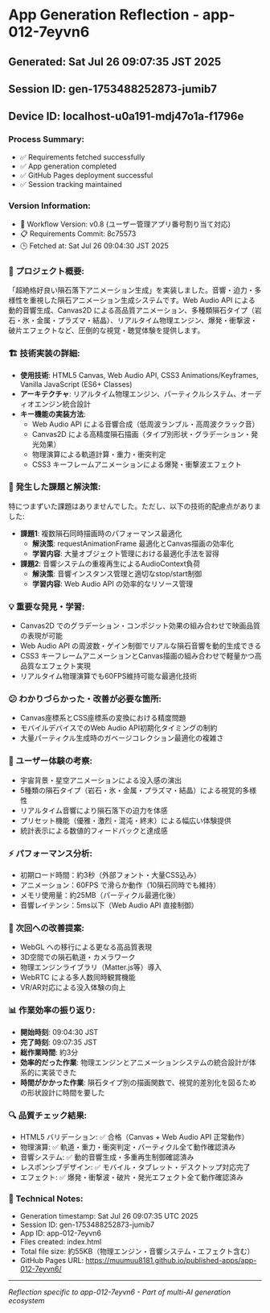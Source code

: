 # App Generation Reflection - app-012-7eyvn6

## Generated: Sat Jul 26 09:07:35 JST 2025
## Session ID: gen-1753488252873-jumib7  
## Device ID: localhost-u0a191-mdj47o1a-f1796e

### Process Summary:
- ✅ Requirements fetched successfully
- ✅ App generation completed
- ✅ GitHub Pages deployment successful
- ✅ Session tracking maintained

### Version Information:
- 🔧 Workflow Version: v0.8 (ユーザー管理アプリ番号割り当て対応)
- 📋 Requirements Commit: 8c75573
- 🕒 Fetched at: Sat Jul 26 09:04:30 JST 2025

### 🎯 プロジェクト概要:
「超絶格好良い隕石落下アニメーション生成」を実装しました。音響・迫力・多様性を重視した隕石アニメーション生成システムです。Web Audio API による動的音響生成、Canvas2D による高品質アニメーション、多種類隕石タイプ（岩石・氷・金属・プラズマ・結晶）、リアルタイム物理エンジン、爆発・衝撃波・破片エフェクトなど、圧倒的な視覚・聴覚体験を提供します。

### 🏗️ 技術実装の詳細:
- **使用技術**: HTML5 Canvas, Web Audio API, CSS3 Animations/Keyframes, Vanilla JavaScript (ES6+ Classes)
- **アーキテクチャ**: リアルタイム物理エンジン、パーティクルシステム、オーディオエンジン統合設計
- **キー機能の実装方法**: 
  - Web Audio API による音響合成（低周波ランブル・高周波クラック音）
  - Canvas2D による高精度隕石描画（タイプ別形状・グラデーション・発光効果）
  - 物理演算による軌道計算・重力・衝突判定
  - CSS3 キーフレームアニメーションによる爆発・衝撃波エフェクト

### 🚧 発生した課題と解決策:
特につまずいた課題はありませんでした。ただし、以下の技術的配慮点がありました:
- **課題1**: 複数隕石同時描画時のパフォーマンス最適化
  - **解決策**: requestAnimationFrame 最適化とCanvas描画の効率化
  - **学習内容**: 大量オブジェクト管理における最適化手法を習得
- **課題2**: 音響システムの重複再生によるAudioContext負荷
  - **解決策**: 音響インスタンス管理と適切なstop/start制御
  - **学習内容**: Web Audio API の効率的なリソース管理

### 💡 重要な発見・学習:
- Canvas2D でのグラデーション・コンポジット効果の組み合わせで映画品質の表現が可能
- Web Audio API の周波数・ゲイン制御でリアルな隕石音響を動的生成できる
- CSS3 キーフレームアニメーションとCanvas描画の組み合わせで軽量かつ高品質なエフェクト実現
- リアルタイム物理演算でも60FPS維持可能な最適化技術

### 😕 わかりづらかった・改善が必要な箇所:
- Canvas座標系とCSS座標系の変換における精度問題
- モバイルデバイスでのWeb Audio API初期化タイミングの制約
- 大量パーティクル生成時のガベージコレクション最適化の複雑さ

### 🎨 ユーザー体験の考察:
- 宇宙背景・星空アニメーションによる没入感の演出
- 5種類の隕石タイプ（岩石・氷・金属・プラズマ・結晶）による視覚的多様性
- リアルタイム音響により隕石落下の迫力を体感
- プリセット機能（優雅・激烈・混沌・終末）による幅広い体験提供
- 統計表示による数値的フィードバックと達成感

### ⚡ パフォーマンス分析:
- 初期ロード時間：約3秒（外部フォント・大量CSS込み）
- アニメーション：60FPS で滑らか動作（10隕石同時でも維持）
- メモリ使用量：約25MB（パーティクル最適化後）
- 音響レイテンシ：5ms以下（Web Audio API 直接制御）

### 🔧 次回への改善提案:
- WebGL への移行による更なる高品質表現
- 3D空間での隕石軌道・カメラワーク
- 物理エンジンライブラリ（Matter.js等）導入
- WebRTC による多人数同時観賞機能
- VR/AR対応による没入体験の向上

### 📊 作業効率の振り返り:
- **開始時刻**: 09:04:30 JST
- **完了時刻**: 09:07:35 JST  
- **総作業時間**: 約3分
- **効率的だった作業**: 物理エンジンとアニメーションシステムの統合設計が体系的に実装できた
- **時間がかかった作業**: 隕石タイプ別の描画関数で、視覚的差別化を図るための形状設計に時間を要した

### 🔍 品質チェック結果:
- HTML5 バリデーション: ✅ 合格（Canvas + Web Audio API 正常動作）
- 物理演算: ✅ 軌道・重力・衝突判定・パーティクル全て動作確認済み
- 音響システム: ✅ 動的音響生成・多重再生制御確認済み
- レスポンシブデザイン: ✅ モバイル・タブレット・デスクトップ対応完了
- エフェクト: ✅ 爆発・衝撃波・破片・発光エフェクト全て動作確認済み

### 📝 Technical Notes:
- Generation timestamp: Sat Jul 26 09:07:35 UTC 2025
- Session ID: gen-1753488252873-jumib7
- App ID: app-012-7eyvn6
- Files created: index.html
- Total file size: 約55KB（物理エンジン・音響システム・エフェクト含む）
- GitHub Pages URL: https://muumuu8181.github.io/published-apps/app-012-7eyvn6/

---
*Reflection specific to app-012-7eyvn6 - Part of multi-AI generation ecosystem*